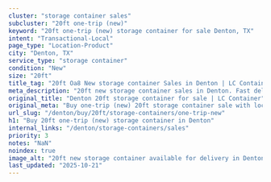 ```yaml
---
cluster: "storage container sales"
subcluster: "20ft one-trip (new)"
keyword: "20ft one-trip (new) storage container for sale Denton, TX"
intent: "Transactional-Local"
page_type: "Location-Product"
city: "Denton, TX"
service_type: "storage container"
condition: "New"
size: "20ft"
title_tag: "20ft Oa8 New storage container Sales in Denton | LC Container"
meta_description: "20ft new storage container sales in Denton. Fast delivery, competitive pricing. Serving storage containers area. Quote ID: XCH. Call (214) 524-4168 for your free quote today."
original_title: "Denton 20ft storage container for sale | LC Container"
original_meta: "Buy one-trip (new) 20ft storage container sale with local delivery in Denton, TX. LC Container — local Since 2003. Request a fast quote today."
url_slug: "/denton/buy/20ft/storage-containers/one-trip-new"
h1: "Buy 20ft one-trip (new) storage container in Denton"
internal_links: "/denton/storage-containers/sales"
priority: 3
notes: "NaN"
noindex: true
image_alt: "20ft new storage container available for delivery in Denton"
last_updated: "2025-10-21"
---
```


<!-- TODO: Add unique city/inventory copy, images, and internal links here. -->
